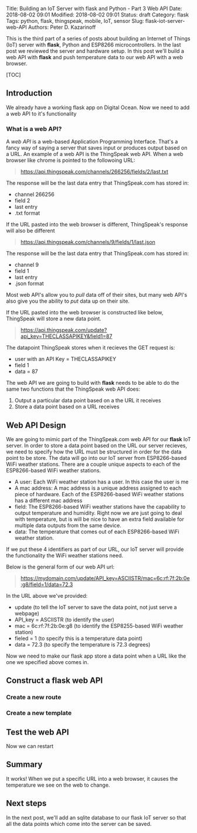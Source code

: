 Title: Building an IoT Server with flask and Python - Part 3 Web API
Date: 2018-08-02 09:01
Modified: 2018-08-02 09:01
Status: draft
Category: flask
Tags: python, flask, thingspeak, mobile, IoT, sensor
Slug: flask-iot-server-web-API
Authors: Peter D. Kazarinoff

This is the third part of a series of posts about building an Internet of Things (IoT) server with **flask**, Python and ESP8266 microcontrollers. In the last post we reviewed the server and hardware setup. In this post we'll build a web API with **flask** and push temperature data to our web API with a web browser.

[TOC]

## Introduction

We already have a working flask app on Digital Ocean. Now we need to add a web API to it's functionality

### What is a web API?

A _web API_ is a web-based Application Programming Interface. That's a fancy way of saying a server that saves input or produces output based on a URL. An example of a web API is the ThingSpeak web API. When a web browser like chrome is pointed to the followoing URL:

> https://api.thingspeak.com/channels/266256/fields/2/last.txt

The response will be the last data entry that ThingSpeak.com has stored in:

 * channel 266256
 * field 2
 * last entry
 * .txt format

If the URL pasted into the web browser is different, ThingSpeak's response will also be different

> https://api.thingspeak.com/channels/9/fields/1/last.json

The response will be the last data entry that ThingSpeak.com has stored in:

 * channel 9
 * field 1
 * last entry
 * .json format

Most web API's allow you to _pull_ data off of their sites, but many web API's also give you the ability to _put_ data up on their site.

If the URL pasted into the web browser is constructed like below, ThingSpeak will store a new data point.

>  https://api.thingspeak.com/update?api_key=THECLASSAPIKEY&field1=87

The datapoint ThingSpeak stores when it recieves the GET request is:

 * user with an API Key = THECLASSAPIKEY
 * field 1
 * data = 87

The web API we are going to build with **flask** needs to be able to do the same two functions that the ThingSpeak web API does: 

 1. Output a particular data point based on a the URL it receives
 2. Store a data point based on a URL receives
 
 ## Web API Design
 
 We are going to mimic part of the ThingSpeak.com web API for our **flask** IoT server. In order to store a data point based on the URL our server recieves, we need to specify how the URL must be structured in order for the data point to be store. The data will go into our IoT server from ESP8266-based WiFi weather stations. There are a couple unique aspects to each of the ESP8266-based WiFi weather stations.
 
  * A user: Each WiFi weather station has a user. In this case the user is me
  * A mac address: A mac address is a unique address assigned to each piece of hardware. Each of the ESP8266-based WiFi weather stations has a different mac address
  * field: The ESP8266-based WiFi weather stations have the capability to output temperature and humidity. Right now we are just going to deal with temperature, but is will be nice to have an extra field available for multiple data outputs from the same device.
  * data: The temperature that comes out of each ESP8266-based WiFi weather station.
  
If we put these 4 identifiers as part of our URL, our IoT server will provide the functionality the WiFi weather stations need. 

Below is the general form of our web API url:

 > https://mydomain.com/update/API_key=ASCIISTR/mac=6c:rf:7f:2b:0e:g8/field=1/data=72.3
 
In the URL above we've provided:
 * update (to tell the IoT server to save the data point, not just serve a webpage)
 * API_key = ASCIISTR (to identify the user)
 * mac = 6c:rf:7f:2b:0e:g8 (to identify the ESP8255-based WiFi weather station)
 * fieled = 1 (to specify this is a temperature data point)
 * data = 72.3 (to specify the temperature is 72.3 degrees)

Now we need to make our flask app store a data point when a URL like the one we specified above comes in.

## Construct a **flask** web API

### Create a new route

### Create a new template

## Test the web API

Now we can restart

## Summary 

It works! When we put a specific URL into a web browser, it causes the temperature we see on the web to change.

## Next steps 
 In the next post, we'll add an sqlite database to our flask IoT server so that all the data points which come into the server can be saved.